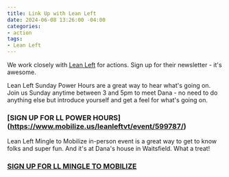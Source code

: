 ```yaml
---
title: Link Up with Lean Left
date: 2024-06-08 13:26:00 -04:00
categories:
- action
tags:
- Lean Left
---
```


We work closely with [Lean Left](https://www.leanleftvt.org) for actions.  Sign up for their newsletter - it's awesome.

Lean Left Sunday Power Hours are a great way to hear what's going on. Join us Sunday anytime between 3 and 5pm to meet Dana - no need to do anything else but introduce yourself and get a feel for what's going on.

### [SIGN UP FOR LL POWER HOURS] (https://www.mobilize.us/leanleftvt/event/599787/)
 
Lean Left Mingle to Mobilize in-person event is a great way to get to know folks and super fun. And it's at Dana's house in Waitsfield. What a treat! 

### [SIGN UP FOR LL MINGLE TO MOBILIZE](https://www.mobilize.us/leanleftvt/event/630492/)  
